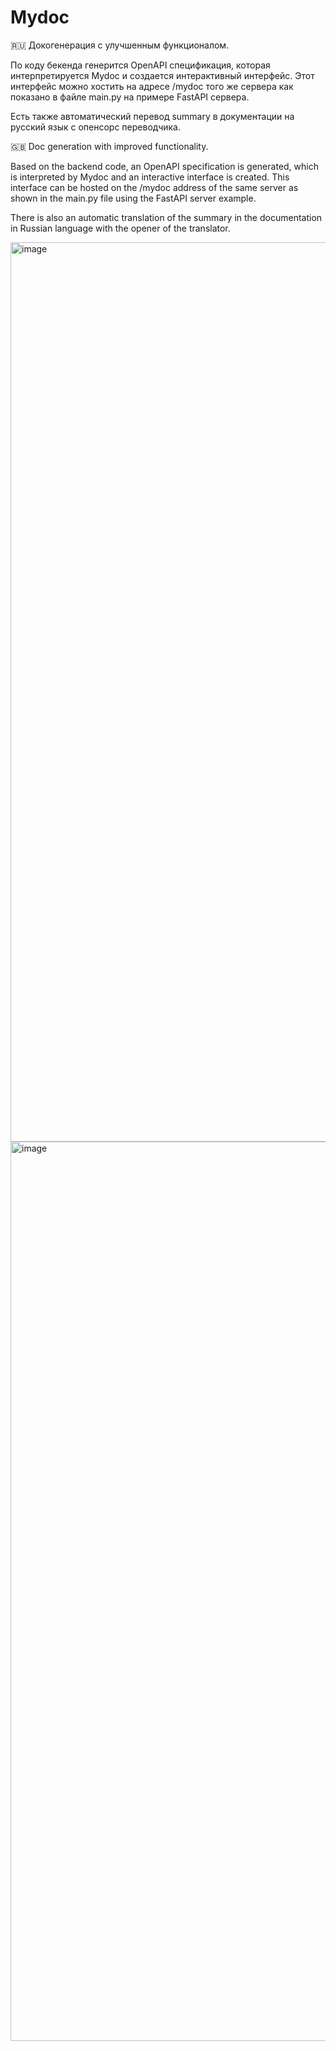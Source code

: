 # Mydoc

🇷🇺 Докогенерация с улучшенным функционалом.

По коду бекенда генерится OpenAPI спецификация, которая интерпретируется Mydoc и создается интерактивный интерфейс. Этот интерфейс можно хостить на адресе /mydoc того же сервера как показано в файле main.py на примере FastAPI сервера.

Есть также автоматический перевод summary в документации на русский язык с опенсорс переводчика. 


🇬🇧 Doc generation with improved functionality.

Based on the backend code, an OpenAPI specification is generated, which is interpreted by Mydoc and an interactive interface is created. This interface can be hosted on the /mydoc address of the same server as shown in the main.py file using the FastAPI server example.

There is also an automatic translation of the summary in the documentation in Russian language with the opener of the translator.


<img width="1439" alt="image" src="https://github.com/al1ych/mydoc/assets/19241702/41271d13-4159-4162-85f5-4724e258f02d">

<img width="1439" alt="image" src="https://github.com/al1ych/mydoc/assets/19241702/8c77f413-6046-4604-82c3-9ee6d58bf669">

